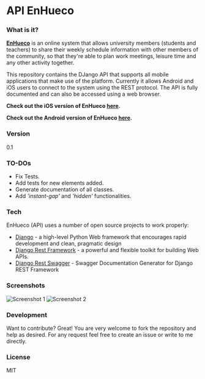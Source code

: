 # API EnHueco

### What is it?
**[EnHueco]** is an online system that allows university members (students and teachers) to share their weekly schedule information with other members of the community, so that they're able to plan work meetings, leisure time and any other activity together. 

This repository contains the DJango API that supports all mobile applications that make use of the platform. Currently it allows Android and iOS users to connect to the system using the REST protocol. The API is fully documented and can also be accessed using a web browser.

**Check out the iOS version of EnHueco [here](https://github.com/diegoalejogm/iOSEnHueco).**

**Check out the Android version of EnHueco [here](https://github.com/diegoalejogm/AndroidEnHueco).**

### Version
0.1

### TO-DOs
 - Fix Tests.
 - Add tests for new elements added.
 - Generate documentation of all classes.
 - Add *'instant-gap'* and *'hidden'* functionalities.

### Tech

EnHueco (API) uses a number of open source projects to work properly:

* [Django] - a high-level Python Web framework that encourages rapid development and clean, pragmatic design
* [Django Rest Framework] - a powerful and flexible toolkit for building Web APIs.
* [Django Rest Swagger] - Swagger Documentation Generator for Django REST Framework

### Screenshots
![Screenshot 1](https://cloud.githubusercontent.com/assets/4405152/13204582/58d46492-d8cb-11e5-8a9e-f307027bbbdb.png)
![Screenshot 2](https://cloud.githubusercontent.com/assets/4405152/13204581/58d28e2e-d8cb-11e5-9741-d24e240a8568.png)

### Development

Want to contribute? Great! You are very welcome to fork the repository and help as desired. For any request feel free to create an issue or write to me directly.

### License
MIT

[//]: # (These are reference links used in the body of this note and get stripped out when the markdown processor does its job. There is no need to format nicely because it shouldn't be seen. Thanks SO - http://stackoverflow.com/questions/4823468/store-comments-in-markdown-syntax)

   [EnHueco]:<http://enhueco.uniandes.edu.co>
   [Django]: <https://github.com/django/django>
   [Django Rest Framework]: <https://github.com/tomchristie/django-rest-framework>
   [Django Rest Swagger]: <https://github.com/marcgibbons/django-rest-swagger>
